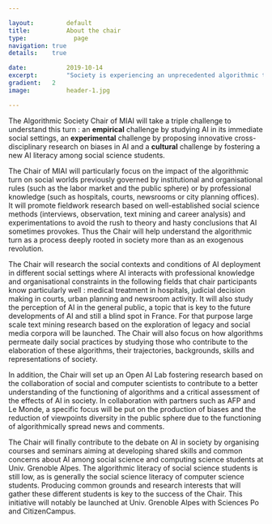```yaml
---

layout:			default
title:  		About the chair
type:			  page
navigation: true
details:    true

date:   		2019-10-14
excerpt: 		"Society is experiencing an unprecedented algorithmic turn. The Algorithmic Society Chair of MIAI (Univ. Grenoble Alpes) is funding research to understand this turn."
gradient: 	2
image: 			header-1.jpg

---
```


The Algorithmic Society Chair of MIAI will take a triple challenge to understand this turn : an **empirical** challenge by studying AI in its immediate social settings, an **experimental** challenge by proposing innovative cross-disciplinary research on biases in AI and a **cultural** challenge by fostering a new AI literacy among social science students.

The Chair of MIAI will particularly focus on the impact of the algorithmic turn on social worlds previously governed by institutional and organisational rules (such as the labor market and the public sphere) or by professional knowledge (such as hospitals, courts, newsrooms or city planning offices). It will promote fieldwork research based on well-established social science methods (interviews, observation, text mining and career analysis) and experimentations to avoid the rush to theory and hasty conclusions that AI sometimes provokes. Thus the Chair will help understand the algorithmic turn as a process deeply rooted in society more than as an exogenous revolution.

The Chair will research the social contexts and conditions of AI deployment in different social settings where AI interacts with professional knowledge and organisational constraints in the following fields that chair participants know particularly well : medical treatment in hospitals, judicial decision making in courts, urban planning and newsroom activity. It will also study the perception of AI in the general public, a topic that is key to the future developments of AI and still a blind spot in France. For that purpose large scale text mining research based on the exploration of legacy and social media corpora will be launched. The Chair will also focus on how algorithms permeate daily social practices by studying those who contribute to the elaboration of these algorithms, their trajectories, backgrounds, skills and representations of society.

In addition, the Chair will set up an Open AI Lab fostering research based on the collaboration of social and computer scientists to contribute to a better understanding of the functioning of algorithms and a critical assessment of the effects of AI in society. In collaboration with partners such as AFP and Le Monde, a specific focus will be put on the production of biases and the reduction of viewpoints diversity in the public sphere due to the functioning of algorithmically spread news and comments.

The Chair will finally contribute to the debate on AI in society by organising courses and seminars aiming at developing shared skills and common concerns about AI among social science and computing science students at Univ. Grenoble Alpes. The algorithmic literacy of social science students is still low, as is generally the social science literacy of computer science students. Producing common grounds and research interests that will gather these different students is key to the success of the Chair. This initiative will notably be launched at Univ. Grenoble Alpes with Sciences Po and CitizenCampus.

